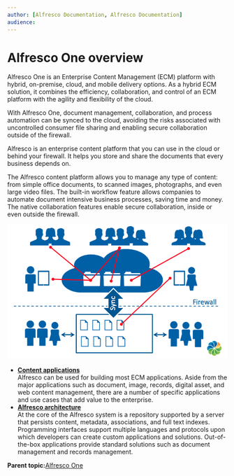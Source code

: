 ```yaml
---
author: [Alfresco Documentation, Alfresco Documentation]
audience: 
---
```


# Alfresco One overview

Alfresco One is an Enterprise Content Management \(ECM\) platform with hybrid, on-premise, cloud, and mobile delivery options. As a hybrid ECM solution, it combines the efficiency, collaboration, and control of an ECM platform with the agility and flexibility of the cloud.

With Alfresco One, document management, collaboration, and process automation can be synced to the cloud, avoiding the risks associated with uncontrolled consumer file sharing and enabling secure collaboration outside of the firewall.

Alfresco is an enterprise content platform that you can use in the cloud or behind your firewall. It helps you store and share the documents that every business depends on.

The Alfresco content platform allows you to manage any type of content: from simple office documents, to scanned images, photographs, and even large video files. The built-in workflow feature allows companies to automate document intensive business processes, saving time and money. The native collaboration features enable secure collaboration, inside or even outside the firewall.

![](../images/Alfresco_One_overview.png)

-   **[Content applications](../concepts/apps-content-about.md)**  
 Alfresco can be used for building most ECM applications. Aside from the major applications such as document, image, records, digital asset, and web content management, there are a number of specific applications and use cases that add value to the enterprise.
-   **[Alfresco architecture](../concepts/alfresco-arch-about.md)**  
At the core of the Alfresco system is a repository supported by a server that persists content, metadata, associations, and full text indexes. Programming interfaces support multiple languages and protocols upon which developers can create custom applications and solutions. Out-of-the-box applications provide standard solutions such as document management and records management.

**Parent topic:**[Alfresco One](../concepts/welcome.md)

